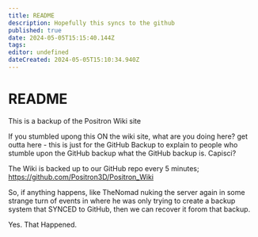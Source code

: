 ```yaml
---
title: README
description: Hopefully this syncs to the github
published: true
date: 2024-05-05T15:15:40.144Z
tags: 
editor: undefined
dateCreated: 2024-05-05T15:10:34.940Z
---
```


# README
This is a backup of the Positron Wiki site

If you stumbled upong this ON the wiki site, what are you doing here? get outta here - this is just for the GitHub Backup to explain to people who stumble upon the GitHub backup what the GitHub backup is. Capisci?

The Wiki is backed up to our GitHub repo every 5 minutes; https://github.com/Positron3D/Positron_Wiki

So, if anything happens, like TheNomad nuking the server again in some strange turn of events in where he was only trying to create a backup system that SYNCED to GitHub, then we can recover it forom that backup.

Yes. That Happened.